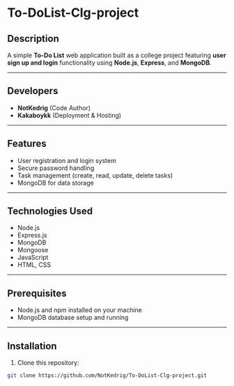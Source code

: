 # To-DoList-Clg-project

## Description  
A simple **To-Do List** web application built as a college project featuring **user sign up and login** functionality using **Node.js**, **Express**, and **MongoDB**.

---

## Developers  
- **NotKedrig** (Code Author)  
- **Kakaboykk** (Deployment & Hosting)

---

## Features  
- User registration and login system  
- Secure password handling  
- Task management (create, read, update, delete tasks)  
- MongoDB for data storage  

---

## Technologies Used  
- Node.js  
- Express.js  
- MongoDB  
- Mongoose  
- JavaScript  
- HTML, CSS  

---

## Prerequisites  
- Node.js and npm installed on your machine  
- MongoDB database setup and running  

---

## Installation  

1. Clone this repository:  
```bash
git clone https://github.com/NotKedrig/To-DoList-Clg-project.git
